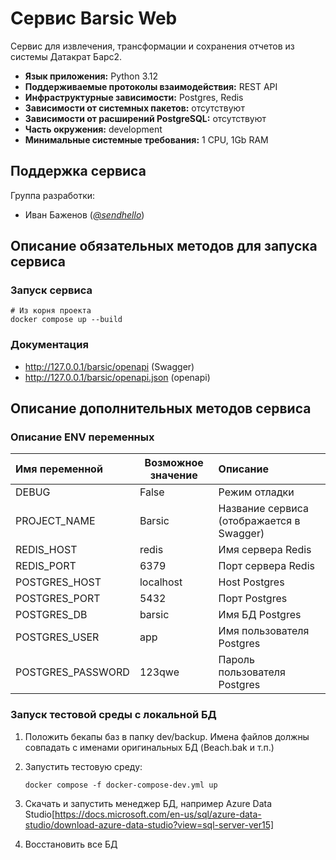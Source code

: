 # Сервис Barsic Web

Сервис для извлечения, трансформации и сохранения отчетов из системы Датакрат Барс2.

* **Язык приложения:** Python 3.12
* **Поддерживаемые протоколы взаимодействия:** REST API
* **Инфраструктурные зависимости:** Postgres, Redis
* **Зависимости от системных пакетов:** отсутствуют
* **Зависимости от расширений PostgreSQL:** отсутствуют
* **Часть окружения:** development
* **Минимальные системные требования:** 1 CPU, 1Gb RAM

## Поддержка сервиса

Группа разработки:

* Иван Баженов (*[@sendhello](https://github.com/sendhello)*)

## Описание обязательных методов для запуска сервиса

### Запуск сервиса
```commandline
# Из корня проекта
docker compose up --build
```

### Документация
* http://127.0.0.1/barsic/openapi (Swagger)
* http://127.0.0.1/barsic/openapi.json (openapi)

## Описание дополнительных методов сервиса

### Описание ENV переменных

| Имя переменной           | Возможное значение                         | Описание                                                                                |
|:-------------------------|--------------------------------------------|:----------------------------------------------------------------------------------------|
| DEBUG                    | False                                      | Режим отладки                                                                           |
| PROJECT_NAME             | Barsic                                     | Название сервиса (отображается в Swagger)                                               |
| REDIS_HOST               | redis                                      | Имя сервера Redis                                                                       |
| REDIS_PORT               | 6379                                       | Порт сервера Redis                                                                      |
| POSTGRES_HOST            | localhost                                  | Host Postgres                                                                           |
| POSTGRES_PORT            | 5432                                       | Порт Postgres                                                                           |
| POSTGRES_DB              | barsic                                     | Имя БД Postgres                                                                         |
| POSTGRES_USER            | app                                        | Имя пользователя Postgres                                                               |
| POSTGRES_PASSWORD        | 123qwe                                     | Пароль пользователя Postgres                                                            |

### Запуск тестовой среды с локальной БД

1. Положить бекапы баз в папку dev/backup. 
Имена файлов должны совпадать с именами оригинальных БД (Beach.bak и т.п.)

2. Запустить тестовую среду:
    ```commandline
    docker compose -f docker-compose-dev.yml up
    ```

3. Скачать и запустить менеджер БД, 
например Azure Data Studio[https://docs.microsoft.com/en-us/sql/azure-data-studio/download-azure-data-studio?view=sql-server-ver15]

4. Восстановить все БД
